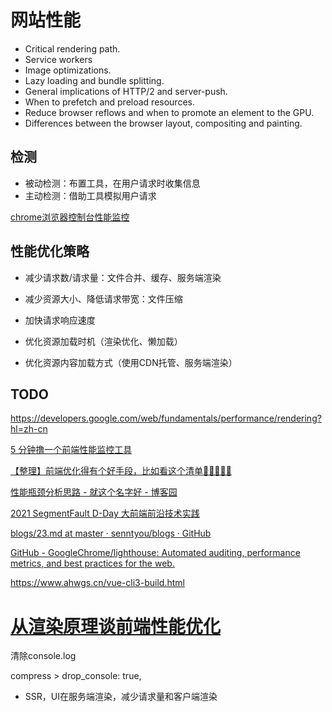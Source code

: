 # 网站性能

- Critical rendering path.
- Service workers
- Image optimizations.
- Lazy loading and bundle splitting.
- General implications of HTTP/2 and server-push.
- When to prefetch and preload resources.
- Reduce browser reflows and when to promote an element to the GPU.
- Differences between the browser layout, compositing and painting.



## 检测

- 被动检测：布置工具，在用户请求时收集信息
- 主动检测：借助工具模拟用户请求

[chrome浏览器控制台性能监控](https://blog.csdn.net/zemprogram/article/details/104557947)

## 性能优化策略

- 减少请求数/请求量：文件合并、缓存、服务端渲染
- 减少资源大小、降低请求带宽：文件压缩

- 加快请求响应速度
- 优化资源加载时机（渲染优化、懒加载）
- 优化资源内容加载方式（使用CDN托管、服务端渲染）

## TODO

https://developers.google.com/web/fundamentals/performance/rendering?hl=zh-cn

[5 分钟撸一个前端性能监控工具](https://juejin.cn/post/6844903662020460552)

[【整理】前端优化得有个好手段，比如看这个清单🍑🍒🍓🍆🌽](https://segmentfault.com/a/1190000022014372)

[性能瓶颈分析思路 - 就这个名字好 - 博客园](https://www.cnblogs.com/unknows/p/11282713.html)

[2021 SegmentFault D-Day 大前端前沿技术实践](https://segmentfault.com/a/1190000040435530)

[blogs/23.md at master · senntyou/blogs · GitHub](https://github.com/senntyou/blogs/blob/master/web-advance/23.md)

[GitHub - GoogleChrome/lighthouse: Automated auditing, performance metrics, and best practices for the web.](https://github.com/GoogleChrome/lighthouse)

https://www.ahwgs.cn/vue-cli3-build.html

# [从渲染原理谈前端性能优化](https://segmentfault.com/a/1190000019504744)

清除console.log 

compress > drop_console: true,





- SSR，UI在服务端渲染，减少请求量和客户端渲染